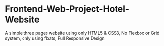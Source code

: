 # Frontend-Web-Project-Hotel-Website

A simple three pages website using only HTML5 & CSS3,
No Flexbox or Grid system, only using floats, 
Full Responsive Design
